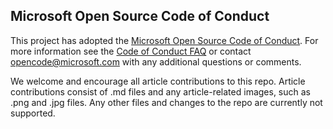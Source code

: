 ## Microsoft Open Source Code of Conduct
This project has adopted the [Microsoft Open Source Code of Conduct](https://opensource.microsoft.com/codeofconduct/).
For more information see the [Code of Conduct FAQ](https://opensource.microsoft.com/codeofconduct/faq/) or contact [opencode@microsoft.com](mailto:opencode@microsoft.com) with any additional questions or comments.

We welcome and encourage all article contributions to this repo. Article contributions consist of .md files and any article-related images, such as .png and .jpg files. Any other files and changes to the repo are currently not supported.
